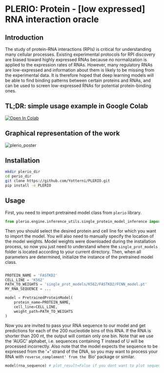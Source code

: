 # PLERIO: Protein - [low expressed] RNA interaction oracle

## Introduction
The study of protein-RNA interactions (RPIs) is critical for understanding many cellular processes. Existing experimental protocols for RPI discovery are biased toward highly expressed RNAs because no normalization is applied to the expression rates of RNAs. However, many regulatory RNAs are low-expressed and information about them is likely to be missing from the experimental data. It is therefore hoped that deep learning models will be able to find binding patterns between certain proteins and RNAs, and can be used to screen low-expressed RNAs for potential protein-binding ones.

## TL;DR: simple usage example in Google Colab

[![Open In Colab](https://colab.research.google.com/assets/colab-badge.svg)](https://colab.research.google.com/drive/1lgR05mLUk1lHpKSxCB76bvcMGGj6mHzi?usp=sharing)

## Graphical representation of the work

![plerio_poster](https://github.com/user-attachments/assets/cd0111d9-c9a3-49ef-b8df-144eeae5eeae)

## Installation
```bash
mkdir plerio_dir
cd perio_dir
git clone https://github.com/Yotterni/PLERIO.git
pip install -e PLERIO
```

## Usage
First, you need to import pretrained model class from `plerio` library.

```python
from plerio.engine.inference_utils.single_protein_model_inference import PretrainedProteinModel
```
Then you should select the desired protein and cell line for which you want to import the model. You will also need to manually specify the location of the model weights. Model weights were downloaded during the installation process, so now you just need to understand where the `single_prot_models` folder is located according to your current directory. Then, when all parameters are determined, initialize the instance of the pretrained model class.

```python

PROTEIN_NAME = 'FASTKD2'
CELL_LINE = 'K562'
PATH_TO_WEIGHTS = 'single_prot_models/K562/FASTKD2/FCNN_model.pt'
MY_RNA_SEQUENCE = ...

model = PretrainedProteinModel(
    protein_name=PROTEIN_NAME,
    cell_line=CELL_LINE,
    weight_path=PATH_TO_WEIGHTS
)

```
Now you are invited to pass your RNA sequence to our model and get predictions for each of the 200 nucleotide bins of this RNA. If the RNA is shorter than 200 nt, the output will contain only one bin. Note that we use the 'AUGC' alphabet, i.e. sequences containing T instead of U will be processed incorrectly. Also note that the model expects the sequence to be expressed from the '+' strand of the DNA, so you may want to process your RNA with `reverse_complement' from the `Bio' package or similar.

```python
model(rna_sequence) # plot_result=False if you dont want to plot sequence heatmap.
```
